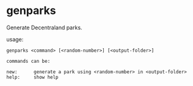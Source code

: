 # genparks

Generate Decentraland parks.

  usage:

    genparks <command> [<random-number>] [<output-folder>]

    commands can be:

    new:      generate a park using <random-number> in <output-folder>
    help:     show help
